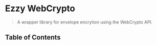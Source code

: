 <!-- omit in toc -->
# Ezzy WebCrypto
> A wrapper library for envelope encrytion using the WebCrypto API.

<!-- omit in toc -->
## Table of Contents
